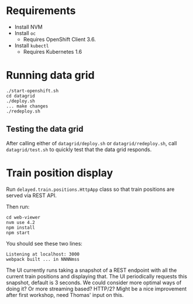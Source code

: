 # Requirements

* Install NVM
* Install `oc`
  * Requires OpenShift Client 3.6.
* Install `kubectl`
  * Requires Kubernetes 1.6


# Running data grid 

    ./start-openshift.sh
    cd datagrid
    ./deploy.sh
    ... make changes
    ./redeploy.sh

## Testing the data grid

After calling either of `datagrid/deploy.sh` or `datagrid/redeploy.sh`, call `datagrid/test.sh` to quickly test that the data grid responds. 


# Train position display

Run `delayed.train.positions.HttpApp` class so that train positions are served via REST API.

Then run:

    cd web-viewer
    nvm use 4.2
    npm install
    npm start

You should see these two lines:

    Listening at localhost: 3000
    webpack built ... in NNNNmss

The UI currently runs taking a snapshot of a REST endpoint with all the current train positions and displaying that.
The UI periodically requests this snapshot, default is 3 seconds.
We could consider more optimal ways of doing it? Or more streaming based? HTTP/2?
Might be a nice improvement after first workshop, need Thomas' input on this.
